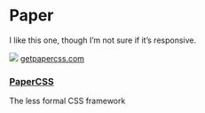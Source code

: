 # Paper

I like this one, though I’m not sure if it’s responsive.

![](https://www.getpapercss.com/favicon.ico) [getpapercss.com](https://www.getpapercss.com/)

### [PaperCSS](https://www.getpapercss.com/)

The less formal CSS framework

